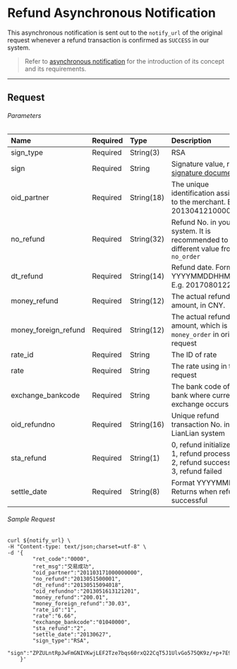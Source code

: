 # Refund Asynchronous Notification

This asynchronous notification is sent out to the ```notify_url``` of the original request whenever a refund transaction is confirmed as ```SUCCESS``` in our system. 

> Refer to [asynchronous notification](async-notification-concept.md) for the introduction of its concept and its requirements.

***

## Request

###### Parameters

|Name|Required|Type|Description|
|:---|:---|:---|:---|
|sign_type|Required|String(3)|RSA |
|sign|Required|String|Signature value, refer to [signature document](signature.md)|
|oid_partner|Required|String(18)|The unique identification assigned to the merchant. E.g. 201304121000001004|
|no_refund|Required|String(32)|Refund No. in your system. It is recommended to set a different value from ```no_order```|
|dt_refund|Required|String(14)|Refund date. Format: YYYYMMDDHHMMSS, E.g. 20170801225714|
|money_refund|Required|String(12)|The actual refund amount, in CNY.|
|money_foreign_refund|Required|String(12)|The actual refund amount, which is ```money_order``` in original request|
|rate_id|Required|String|The ID of rate|
|rate|Required|String|The rate using in this request|
|exchange_bankcode|Required|String|The bank code of the bank where currency exchange occurs|
|oid_refundno|Required|String(16)| Unique refund transaction No. in LianLian system |
|sta_refund|Required|String(1) | 0, refund initialized <br> 1, refund processing <br> 2, refund success <br> 3, refund failed |
|settle_date|Required|String(8) | Format YYYYMMDD. Returns when refund is successful |


###### Sample Request

```curl
curl ${notify_url} \
-H "Content-type: text/json;charset=utf-8" \
-d '{
        "ret_code":"0000",
        "ret_msg":"交易成功",
        "oid_partner":"201103171000000000",
        "no_refund":"2013051500001",
        "dt_refund":"20130515094018",
        "oid_refundno":"2013051613121201",
        "money_refund":"200.01",
        "money_foreign_refund":"30.03",
        "rate_id":"1",
        "rate":"6.66",
        "exchange_bankcode":"01040000",
        "sta_refund":"2",
        "settle_date":"20130627",
        "sign_type":"RSA", 
        "sign":"ZPZULntRpJwFmGNIVKwjLEF2Tze7bqs60rxQ22CqT5J1UlvGo575QK9z/+p+7E9cOoRoWzqR6xHZ6WVv3dloyGKDR0btvrdqPgUAoeaX/YOWzTh00vwcQ+HBtXE+vPTfAqjCTxiiSJEOY7ATCF1q7iP3sfQxhS0nDUug1LP3OLk="
    }'
```
